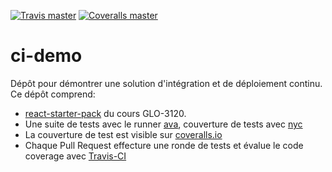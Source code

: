 [![Travis master](https://img.shields.io/travis/GLO3112/ci-demo/master.svg?maxAge=2592000&style=flat-square)]()
[![Coveralls master](https://img.shields.io/coveralls/GLO3112/ci-demo/master.svg?style=flat-square&maxAge=2592000)]()

# ci-demo

Dépôt pour démontrer une solution d'intégration et de déploiement continu. 
Ce dépôt comprend:
* [react-starter-pack](https://github.com/GLO3112/starter-packs/tree/master/react-starter) du cours GLO-3120.
* Une suite de tests avec le runner [ava](https://github.com/avajs/ava), couverture de tests avec [nyc](https://github.com/istanbuljs/nyc)
* La couverture de test est visible sur [coveralls.io](https://coveralls.io/github/GLO3112/ci-demo)
* Chaque Pull Request effecture une ronde de tests et évalue le code coverage avec [Travis-CI](https://travis-ci.org/GLO3112/ci-demo)
